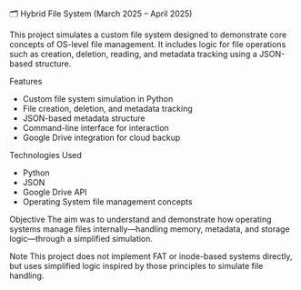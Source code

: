 
🗂 Hybrid File System (March 2025 – April 2025)

This project simulates a custom file system designed to demonstrate core concepts of OS-level file management. 
It includes logic for file operations such as creation, deletion, reading, and metadata tracking using a JSON-based structure.

Features
- Custom file system simulation in Python  
- File creation, deletion, and metadata tracking  
- JSON-based metadata structure  
- Command-line interface for interaction  
- Google Drive integration for cloud backup

 Technologies Used
- Python  
- JSON  
- Google Drive API  
- Operating System file management concepts

Objective
The aim was to understand and demonstrate how operating systems manage files internally—handling memory, metadata, 
and storage logic—through a simplified simulation.

 Note
This project does not implement FAT or inode-based systems directly, but uses simplified logic inspired by those 
principles to simulate file handling.

